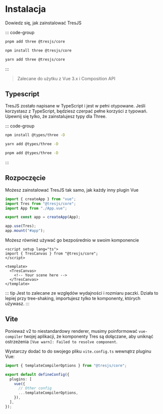 # Instalacja

Dowiedz się, jak zainstalować TresJS

::: code-group

```bash [pnpm]
pnpm add three @tresjs/core
```

```bash [npm]
npm install three @tresjs/core
```

```bash [yarn]
yarn add three @tresjs/core
```

:::

> Zalecane do użytku z Vue 3.x i Composition API

## Typescript

TresJS zostało napisane w TypeScript i jest w pełni otypowane. Jeśli korzystasz z TypeScript, będziesz czerpać pełne korzyści z typowań. Upewnij się tylko, że zainstalujesz typy dla Three.

::: code-group

```bash [npm]
npm install @types/three -D
```

```bash [yarn]
yarn add @types/three -D
```

```bash [pnpm]
pnpm add @types/three -D
```

:::

## Rozpoczęcie

Możesz zainstalować TresJS tak samo, jak każdy inny plugin Vue

```ts
import { createApp } from "vue";
import Tres from "@tresjs/core";
import App from "./App.vue";

export const app = createApp(App);

app.use(Tres);
app.mount("#app");
```

Możesz również używać go bezpośrednio w swoim komponencie

```vue
<script setup lang="ts">
import { TresCanvas } from "@tresjs/core";
</script>

<template>
  <TresCanvas>
    <!-- Your scene here -->
  </TresCanvas>
</template>
```

::: tip
Jest to zalecane ze względów wydajności i rozmiaru paczki. Działa to lepiej przy tree-shaking, importujesz tylko te komponenty, których używasz.
:::

## Vite

Ponieważ v2 to niestandardowy renderer, musimy poinformować `vue-compiler` twojej aplikacji, że komponenty Tres są dołączane, aby uniknąć ostrzeżenia `[Vue warn]: Failed to resolve component`.

Wystarczy dodać to do swojego pliku `vite.config.ts` wewnątrz pluginu Vue:

```ts
import { templateCompilerOptions } from "@tresjs/core";

export default defineConfig({
  plugins: [
    vue({
      // Other config
      ...templateCompilerOptions,
    }),
  ],
});
```
